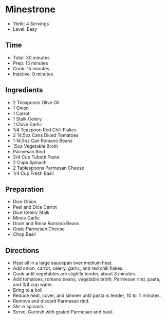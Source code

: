 # Minestrone

* Yield: 4 Servings
* Level: Easy

## Time

* Total: 30 minutes
* Prep: 15 minutes
* Cook: 15 minutes
* Inactive: 0 minutes

## Ingredients

* 2 Teaspoons Olive Oil
* 1 Onion
* 1 Carrot
* 1 Stalk Celery
* 1 Clove Garlic
* 1/4 Teaspoon Red Chili Flakes
* 2 14.5oz Cans Diced Tomatoes
* 1 14.5oz Can Romano Beans
* 15oz Vegetable Broth
* Parmesan Rind
* 3/4 Cup Tubetti Pasta
* 2 Cups Spinach
* 2 Tablespoons Parmesan Cheese
* 1/4 Cup Fresh Basil

## Preparation

* Dice Onion
* Peel and Dice Carrot
* Dice Celery Stalk
* Mince Garlic
* Drain and Rinse Romano Beans
* Grate Parmesan Cheese
* Chop Basil

## Directions

* Heat oil in a large saucepan over medium heat.
* Add onion, carrot, celery, garlic, and red chili flakes.
* Cook until vegetables are slightly tender, about 3 minutes.
* Add tomatoes, romano beans, vegetable broth, Parmesan rind, pasta, and 3/4 cup water.
* Bring to a boil.
* Reduce heat, cover, and simmer until pasta is tender, 10 to 11 minutes.
* Remove and discard Parmesan rind.
* Stir in spinach.
* Serve. Garnish with grated Parmesan and basil.
